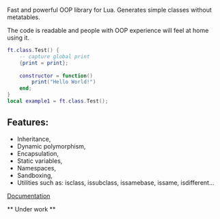 Fast and powerful OOP library for Lua. Generates simple classes without metatables. 

The code is readable and people with OOP experience will feel at home using it.

```lua
ft.class.Test() {
    -- capture global print
    {print = print};
    
    constructor = function()
        print("Hello World!")
    end;
}
local example1 = ft.class.Test();
```

## Features:
- Inheritance,
- Dynamic polymorphism,
- Encapsulation,
- Static variables,
- Namespaces,
- Sandboxing,
- Utilities such as: isclass, issubclass, issamebase, issame, isdifferent...

[Documentation](../../wiki)

** Under work **
